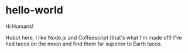 # hello-world

Hi Humans!

Hubot here, I like Node.js and Coffeescript (that's what I'm made of!)
I've had tacos on the moon and find them far superior to 
Earth tacos.
